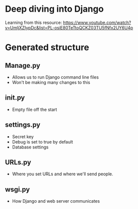 # Deep diving into Django

Learning from this resource: https://www.youtube.com/watch?v=UmljXZIypDc&list=PL-osiE80TeTtoQCKZ03TU5fNfx2UY6U4p

# Generated structure

## Manage.py
* Allows us to run Django command line files
* Won't be making many changes to this

## __init__.py
* Empty file off the start 

## settings.py
* Secret key 
* Debug is set to true by default 
* Database settings

## URLs.py
* Where you set URLs and where we'll send people. 

## wsgi.py
* How Django and web server communicates 